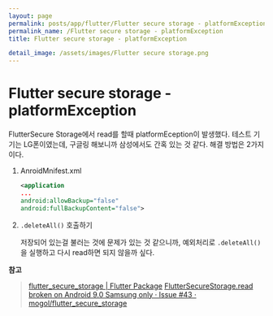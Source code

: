 ```yaml
---
layout: page
permalink: posts/app/flutter/Flutter secure storage - platformException
permalink_name: /Flutter secure storage - platformException
title: Flutter secure storage - platformException

detail_image: /assets/images/Flutter secure storage.png
---
```

# Flutter secure storage - platformException

FlutterSecure Storage에서 read를 할때 platformEception이 발생했다. 테스트 기기는 LG폰이였는데, 구글링 해보니까 삼성에서도 간혹 있는 것 같다. 해결 방법은 2가지이다.

1. AnroidMnifest.xml
    
    ```xml
    <application
    ...
    android:allowBackup="false"
    android:fullBackupContent="false">
    ```
2. `.deleteAll()` 호출하기
    
    저장되어 있는걸 불러는 것에 문제가 있는 것 같으니까, 예외처리로 `.deleteAll()`을 실행하고 다시 read하면 되지 않을까 싶다.
    
**참고**
> 
> [flutter_secure_storage | Flutter Package](https://pub.dev/packages/flutter_secure_storage)
> [FlutterSecureStorage.read broken on Android 9.0 Samsung only · Issue #43 · mogol/flutter_secure_storage](https://github.com/mogol/flutter_secure_storage/issues/43)
>